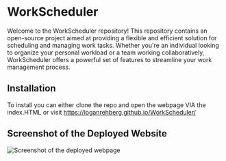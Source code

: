 # WorkScheduler
Welcome to the WorkScheduler repository! This repository contains an open-source project aimed at providing a flexible and efficient solution for scheduling and managing work tasks. Whether you're an individual looking to organize your personal workload or a team working collaboratively, WorkScheduler offers a powerful set of features to streamline your work management process.


## Installation

To install you can either clone the repo and open the webpage VIA the index.HTML or visit https://loganrehberg.github.io/WorkScheduler/

## Screenshot of the Deployed Website

![Screenshot of the deployed webpage](/assets/images/screenshot.png "<WorkSchedulerScreenshot>")
